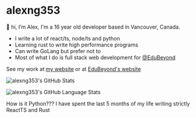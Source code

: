 # alexng353

👋 hi, I’m Alex, I'm a 16 year old developer based in Vancouver, Canada. 
* I write a lot of react/ts, node/ts and python
* Learning rust to write high performance programs
* Can write GoLang but prefer not to
* Most of what I do is full stack web development for [@EduBeyond](https://github.com/EduBeyond)

See my work at [my website](https://ayo.icu) or at [EduBeyond's website](https://edubeyond.ca)

![alexng353's GitHub Stats](https://github-readme-stats.vercel.app/api?username=alexng353&show_icons=true&theme=radical)

![alexng353's GitHub Language Stats](https://github-readme-stats.vercel.app/api/top-langs/?username=alexng353&count_private=true&show_icons=true&theme=radical&hide_border=false&layout=compact)

How is it Python??? I have spent the last 5 months of my life writing strictly ReactTS and Rust

<!--
**alexng353/alexng353** is a ✨ _special_ ✨ repository because its `README.md` (this file) appears on your GitHub profile.

Here are some ideas to get you started:

- 🔭 I’m currently working on ...
- 🌱 I’m currently learning ...
- 👯 I’m looking to collaborate on ...
- 🤔 I’m looking for help with ...
- 💬 Ask me about ...
- 📫 How to reach me: ...
- 😄 Pronouns: ...
- ⚡ Fun fact: ...
-->

